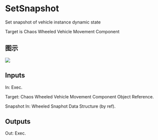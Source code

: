 # SetSnapshot

Set snapshot of vehicle instance dynamic state

Target is Chaos Wheeled Vehicle Movement Component

## 图示

![]($-20221218-19043553.png)

## Inputs

In: Exec.

Target: Chaos Wheeled Vehicle Movement Component Object Reference.

Snapshot In: Wheeled Snaphot Data Structure (by ref).  

## Outputs

Out: Exec.

